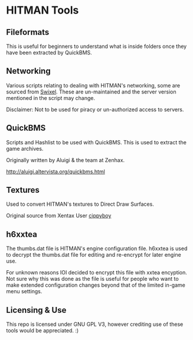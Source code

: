 # HITMAN Tools

## Fileformats
This is useful for beginners to understand what is inside folders once they have been extracted by QuickBMS.

## Networking
Various scripts relating to dealing with HITMAN's networking, some are sourced from [Swixel](https://github.com/swixel).
These are un-maintained and the server version mentioned in the script may change.

Disclaimer: Not to be used for piracy or un-authorized access to servers.

## QuickBMS
Scripts and Hashlist to be used with QuickBMS. This is used to extract the game archives.

Originally written by Aluigi & the team at Zenhax.

http://aluigi.altervista.org/quickbms.html

## Textures
Used to convert HITMAN's textures to Direct Draw Surfaces.

Original source from Xentax User [cippyboy](https://github.com/cippyboy)

## h6xxtea
The thumbs.dat file is HITMAN's engine configuration file. 
h6xxtea is used to decrypt the thumbs.dat file for editing and re-encrypt for later engine use.

For unknown reasons IOI decided to encrypt this file with xxtea encyption. Not sure why this was done as the file is useful for people who want to make extended configuration changes beyond that of the limited in-game menu settings.

## Licensing & Use
This repo is licensed under GNU GPL V3, however crediting use of these tools would be appreciated. :)

